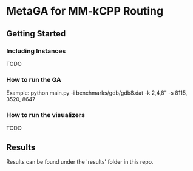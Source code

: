 # MetaGA for MM-kCPP Routing

## Getting Started

### Including Instances

TODO

### How to run the GA

Example:
python main.py -i benchmarks/gdb/gdb8.dat -k 2,4,8" -s 8115, 3520, 8647

### How to run the visualizers

TODO

## Results

Results can be found under the 'results' folder in this repo.
